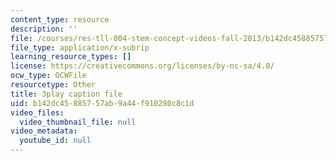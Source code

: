 ```yaml
---
content_type: resource
description: ''
file: /courses/res-tll-004-stem-concept-videos-fall-2013/b142dc45885757ab9a44f910280c8c1d_-fhWuEt5yKc.vtt
file_type: application/x-subrip
learning_resource_types: []
license: https://creativecommons.org/licenses/by-nc-sa/4.0/
ocw_type: OCWFile
resourcetype: Other
title: 3play caption file
uid: b142dc45-8857-57ab-9a44-f910280c8c1d
video_files:
  video_thumbnail_file: null
video_metadata:
  youtube_id: null
---
```

